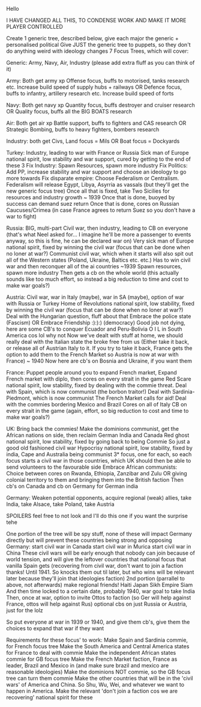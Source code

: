 Hello

I HAVE CHANGED ALL THIS, TO CONDENSE WORK AND MAKE IT MORE PLAYER CONTROLLED

Create 1 generic tree, described below, give each major the generic + personalised political
Give JUST the generic tree to puppets, so they don't do anything weird with ideology changes
7 Focus Trees, which will cover:


Generic:
Army, Navy, Air, Industry (please add extra fluff as you can think of it)

Army: Both get army xp
Offense focus, buffs to motorised, tanks research etc. Increase build speed of supply hubs + railways
OR
Defence focus, buffs to infantry, artillery research etc. Increase build speed of forts

Navy: Both get navy xp
Quantity focus, buffs destroyer and cruiser research
OR
Quality focus, buffs all the BIG BOATS research 

Air: Both get air xp
Battle support, buffs to fighters and CAS research
OR
Strategic Bombing, buffs to heavy fighters, bombers research

Industry: both get Civs,
Land focus = Mils
OR
Boat focus = Dockyards



Turkey: Industry, leading to war with France or Russia
Sick man of Europe national spirit, low stability and war support, cured by getting to the end of these 3
	Fix Industry: Spawn Resources, spawn more industry
	Fix Politics: Add PP, increase stability and war support and choose an ideology to go more towards
	Fix disparate empire: Choose Federalism or Centralism. Federalism will release Egypt, Libya, Asyrria as vassals (but they'll get the new generic focus tree)
Once all that is fixed, take Two Sicilies for resources and industry growth ~ 1939
Once that is done, buoyed by success can demand suez return
Once that is done, cores on Russian Caucuses/Crimea (in case France agrees to return Suez so you don't have a war to fight)


Russia: BIG, multi-part Civil war, then industry, leading to CB on everyone (that's what Neel asked for... I imagine he'll be more a passenger to events anyway, so this is fine, he can be declared war on)
Very sick man of Europe national spirit, fixed by winning the civil war (focus that can be done when no loner at war?)
	Communist civil war, which when it starts will also spit out all of the Western states (Poland, Ukraine, Baltics etc. etc.)
	Has to win civil war and then reconquer all of the ai countries ~1939
Spawn resources, spawn more industry
Then gets a cb on the whole world (this actually sounds like too much effort, so instead a big reduction to time and cost to make war goals?)


Austria: Civil war, war in Italy (maybe), war in SA (maybe), option of war with Russia or Turkey
Home of Revolutions national spirit, low stability, fixed by winning the civil war (focus that can be done when no loner at war?)
	Deal with the Hungarian question, fluff about that
	Embrace the police state (Fascism)
	OR
	Embrace Friendship :):):) (democracy)
Good job not dying, here are some CB's to conquer Ecuador and Peru-Bolivia
O I L in South America cos lol why not
Now we've dealt with stuff at home, we should really deal with the Italian state the broke free from us (Either take it back, or release all of Austrian Italy to it. If you try to take it back, France gets the option to add them to the French Market so Austria is now at war with France) ~ 1940
Now here are cb's on Bosnia and Ukraine, if you want them


France: Puppet people around you to expand French market, Expand French market with diplo, then cores on every strait in the game 
Red Scare national spirit, low stability, fixed by dealing with the commie threat.
	Deal with Spain, which is now communist (the borbon traitor!)
	Deal with Sardinia-Piedmont, which is now communist
The French Market calls for aid! Deal with the commies bordering Mexico and Brazil
Cores on all of Italy
CB on every strait in the game (again, effort, so big reduction to cost and time to make war goals?)


UK: Bring back the commies! Make the dominions communist, get the African nations on side, then reclaim German India and Canada
Red ghost national spirit, low stability, fixed by going back to being Commie
	So just a good old fashioned civil war
Hypocrisy national spirit, low stability, fixed by india, Cape and Australia being communist
	3* focus, one for each, so each focus starts a civil war in those countries, which UK should then be able to send volunteers to the favourable side
Embrace African communists:
	Choice between cores on Rwanda, Ethiopia, Zanzibar and Zulu OR giving colonial territory to them and bringing them into the British faction
Then cb's on Canada and cb on Germany for German india




Germany: Weaken potential opponents, acquire regional (weak) allies, take India, take Alsace, take Poland, take Austria

SPOILERS feel free to not look and I'll do this one if you want the surprise tehe

One portion of the tree will be spy stuff, none of these will impact Germany directly but will prevent these countries being strong and opposing Germany:
	start civil war in Canada
	start civil war in Murica
	start civil war in China
These civil wars will be early enough that nobody can join because of world tension, and will give the leftover countries that national focus that vanilla Spain gets (recovering from civil war, don't want to join a faction thanks! Until 1941. So knocks them out til later, but who wins will be relevant later because they'll join that ideologies faction)
2nd portion (parrallel to above, not afterwards)
	make regional friends!
	Haiti
	Japan
	Sikh Empire
	Siam
And then time locked to a certain date, probably 1940, war goal to take India
Then, once at war, option to invite Ottos to faction (so Ger will help against France, ottos will help against Rus) 
optional cbs on just Russia or Austria, just for the lolz



So put everyone at war in 1939 or 1940, and give them cb's, give them the choices to expand that war if they want





Requirements for these focus' to work:
	Make Spain and Sardinia commie, for French focus tree
	Make the South America and Central America states for France to deal with commie
	Make the independent African states commie for GB focus tree
	Make the French Market faction, France as leader, Brazil and Mexico in (and make sure brazil and mexico are reasonable ideologies)
	Make the dominions NOT commie, so the GB focus tree can turn them commie
	Make the other countries that will be in the 'civil wars' of America and China. So Shu, Wu, Wei, and whatever we want to happen in America. Make the relevant 'don't join a faction cos we are recovering' national spirit for these